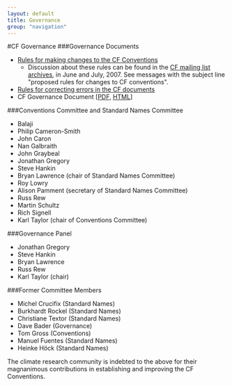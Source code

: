 ```yaml
---
layout: default
title: Governance
group: "navigation"
---
```


#CF Governance
###Governance Documents
* [Rules for making changes to the CF Conventions][rules]
  * Discussion about these rules can be found in the [CF mailing list archives][mail], in June and July, 2007. See messages with the subject line "proposed rules for changes to CF conventions".
* [Rules for correcting errors in the CF documents][errors]
* CF Governance Document  [[PDF][pdf], [HTML][html]]
 

###Conventions Committee and Standard Names Committee
* Balaji
* Philip Cameron-Smith
* John Caron
* Nan Galbraith
* John Graybeal
* Jonathan Gregory
* Steve Hankin
* Bryan Lawrence (chair of Standard Names Committee)
* Roy Lowry
* Alison Pamment (secretary of Standard Names Committee)
* Russ Rew
* Martin Schultz
* Rich Signell
* Karl Taylor (chair of Conventions Committee)
 

###Governance Panel
* Jonathan Gregory
* Steve Hankin
* Bryan Lawrence
* Russ Rew
* Karl Taylor (chair)
 

###Former Committee Members
* Michel Crucifix (Standard Names)
* Burkhardt Rockel (Standard Names)
* Christiane Textor (Standard Names)
* Dave Bader (Governance)
* Tom Gross (Conventions)
* Manuel Fuentes (Standard Names)
* Heinke Höck (Standard Names)

The climate research community is indebted to the above for their magnanimous contributions in establishing and improving the CF Conventions.

[rules]: http://cf-convention.github.io/rules.html
[errors]: http://cf-convention.github.io/errors.html
[mail]: http://www.cgd.ucar.edu/pipermail/cf-metadata
[html]: http://cf-convention.github.io/cf2_whitepaper_final.html
[pdf]: https://github.com/cf-convention/cf-documents/blob/master/white-papers/cf2_whitepaper_final.pdf
